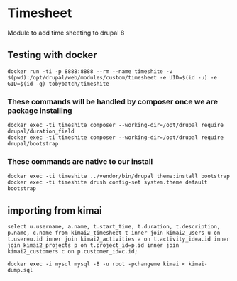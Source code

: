 # Timesheet

Module to add time sheeting to drupal 8

## Testing with docker

    docker run -ti -p 8888:8888 --rm --name timeshite -v $(pwd):/opt/drupal/web/modules/custom/timesheet -e UID=$(id -u) -e GID=$(id -g) tobybatch/timeshite

### These commands will be handled by composer once we are package installing

    docker exec -ti timeshite composer --working-dir=/opt/drupal require drupal/duration_field
    docker exec -ti timeshite composer --working-dir=/opt/drupal require drupal/bootstrap

### These commands are native to our install

    docker exec -ti timeshite ../vendor/bin/drupal theme:install bootstrap
    docker exec -ti timeshite drush config-set system.theme default bootstrap

## importing from kimai

    select u.username, a.name, t.start_time, t.duration, t.description, p.name, c.name from kimai2_timesheet t inner join kimai2_users u on t.user=u.id inner join kimai2_activities a on t.activity_id=a.id inner join kimai2_projects p on t.project_id=p.id inner join kimai2_customers c on p.customer_id=c.id;

    docker exec -i mysql mysql -B -u root -pchangeme kimai < kimai-dump.sql
